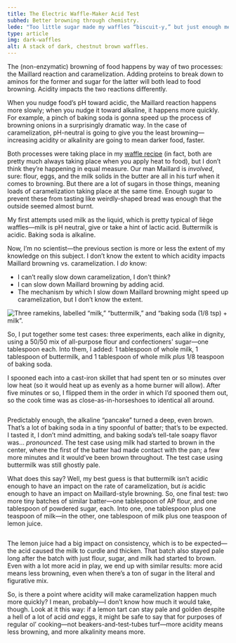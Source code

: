 ```yaml
---
title: The Electric Waffle-Maker Acid Test
subhed: Better browning through chemistry.
lede: "Too little sugar made my waffles “biscuit-y,” but just enough meant they got too dark—almost burnt. A better waffle maker would help, sure, but so too can science."
type: article
img: dark-waffles
alt: A stack of dark, chestnut brown waffles.
---
```


The (non-enzymatic) browning of food happens by way of two processes: the Maillard reaction and caramelization. Adding proteins to break down to aminos for the former and sugar for the latter will both lead to food browning. Acidity impacts the two reactions differently.

When you nudge food’s pH toward acidic, the Maillard reaction happens more slowly; when you nudge it toward alkaline, it happens more quickly. For example, a pinch of baking soda is gonna speed up the process of browning onions in a surprisingly dramatic way. In the case of caramelization, pH-neutral is going to give you the least browning—increasing acidity or alkalinity are going to mean darker food, faster.

Both processes were taking place in my [waffle recipe](/recipes/leige-waffles/) (in fact, both are pretty much always taking place when you apply heat to food), but I don’t think they’re happening in equal measure. Our man Maillard is _involved_, sure: flour, eggs, and the milk solids in the butter are all in his turf when it comes to browning. But there are a lot of sugars in those things, meaning loads of caramelization taking place at the same time. Enough sugar to prevent these from tasting like weirdly-shaped bread was enough that the outside seemed almost burnt.

My first attempts used milk as the liquid, which is pretty typical of liège waffles—milk is pH neutral, give or take a hint of lactic acid. Buttermilk is acidic. Baking soda is alkaline. 

Now, I’m no scientist—the previous section is more or less the extent of my knowledge on this subject. I don’t know the extent to which acidity impacts Maillard browning vs. caramelization. I _do_ know:

* I can’t really slow down caramelization, I don’t think?
* I can slow down Maillard browning by adding acid.
* The mechanism by which I slow down Maillard browning might speed up caramelization, but I don’t know the extent.

<img src="/img/acid-test-3.jpg" alt="Three ramekins, labelled “milk,” “buttermilk,” and “baking soda (1/8 tsp) + milk”." sizes="(min-width: 1260px) 319px, (min-width: 1020px) calc(12.73vw + 161px), (min-width: 800px) calc(4.5vw + 240px), (min-width: 560px) calc(32.27vw + 24px), 93.33vw" srcset="/img/acid-test-1.jpg 320w,/img/acid-test-2.jpg 450w,/img/acid-test-3.jpg 640w,/img/acid-test-4.jpg 820w,/img/acid-test-5.jpg 1024w">

So, I put together some test cases: three experiments, each alike in dignity, using a 50/50 mix of all-purpose flour and confectioners' sugar—one tablespoon each. Into them, I added: 1 tablespoon of whole milk, 1 tablespoon of buttermilk, and 1 tablespoon of whole milk _plus_ 1/8 teaspoon of baking soda.

I spooned each into a cast-iron skillet that had spent ten or so minutes over low heat (so it would heat up as evenly as a home burner will allow). After five minutes or so, I flipped them in the order in which I’d spooned them out, so the cook time was as close-as-in-horseshoes to identical all around.

<img alt="" sizes="(min-width: 1260px) 319px, (min-width: 1020px) calc(12.73vw + 161px), (min-width: 800px) calc(4.5vw + 240px), (min-width: 560px) calc(32.27vw + 24px), 93.33vw" srcset="/img/acid-test-result-1.jpg 320w,/img/acid-test-result-2.jpg 450w,/img/acid-test-result-3.jpg 640w,/img/acid-test-result-4.jpg 820w,/img/acid-test-result-5.jpg 1024w" src="/img/acid-test-result-3.jpg">

Predictably enough, the alkaline “pancake” turned a deep, even brown. That’s a lot of baking soda in a tiny spoonful of batter; that’s to be expected. I tasted it, I don’t mind admitting, and baking soda’s tell-tale soapy flavor was… _pronounced_. The test case using milk had started to brown in the center, where the first of the batter had made contact with the pan; a few more minutes and it would’ve been brown throughout. The test case using buttermilk was still ghostly pale.

What does this say? Well, my best guess is that buttermilk isn’t acidic enough to have an impact on the rate of caramelization, but _is_ acidic enough to have an impact on Maillard-style browning. So, one final test: two more tiny batches of similar batter—one tablespoon of AP flour, and one tablespoon of powdered sugar, each. Into one, one tablespoon plus one teaspoon of milk—in the other, one tablespoon of milk plus one teaspoon of lemon juice.

<img alt="" sizes="(min-width: 1260px) 319px, (min-width: 1020px) calc(12.73vw + 161px), (min-width: 800px) calc(4.5vw + 240px), (min-width: 560px) calc(32.27vw + 24px), 93.33vw" srcset="/img/acid-second-test-1.jpg 320w,/img/acid-second-test-2.jpg 450w,/img/acid-second-test-3.jpg 640w,/img/acid-second-test-4.jpg 820w,/img/acid-second-test-5.jpg 1024w" src="/img/acid-second-test-3.jpg">

The lemon juice had a big impact on consistency, which is to be expected—the acid caused the milk to curdle and thicken. That batch also stayed pale long after the batch with just flour, sugar, and milk had started to brown. Even with a lot more acid in play, we end up with similar results: more acid means less browning, even when there’s a ton of sugar in the literal and figurative mix.

So, is there a point where acidity will make caramelization happen much more quickly? I mean, probably—I don’t know how much it would take, though. Look at it this way: if a lemon tart can stay pale and golden despite a hell of a lot of acid _and_ eggs, it might be safe to say that for purposes of regular ol’ cooking—not beakers-and-test-tubes turf—more acidity means less browning, and more alkalinity means more.
